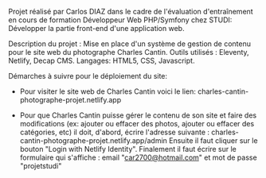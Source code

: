 Projet réalisé par Carlos DIAZ dans le cadre de l'évaluation d'entraînement en cours de formation Développeur Web PHP/Symfony chez STUDI: Développer la partie front-end d'une application web.

Description du projet : Mise en place d'un système de gestion de contenu pour le site web du photographe Charles Cantin.
Outils utilisés : Eleventy, Netlify, Decap CMS.
Langages: HTML5, CSS, Javascript.

Démarches à suivre pour le déploiement du site:
- Pour visiter le site web de Charles Cantin voici le lien: charles-cantin-photographe-projet.netlify.app

- Pour que Charles Cantin puisse gérer le contenu de son site et faire des modifications (ex: ajouter ou effacer des photos, ajouter ou effacer des catégories, etc) il doit, d'abord, écrire l'adresse suivante : charles-cantin-photographe-projet.netlify.app/admin
  Ensuite il faut cliquer sur le bouton "Login with Netlify Identity".
  Finalement il faut écrire sur le formulaire qui s'affiche : email "car2700@hotmail.com" et mot de passe "projetstudi"

